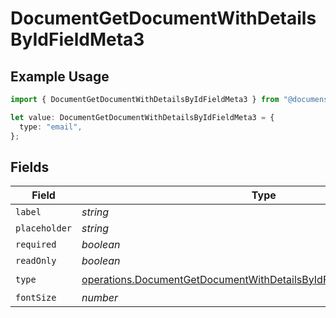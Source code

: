 # DocumentGetDocumentWithDetailsByIdFieldMeta3

## Example Usage

```typescript
import { DocumentGetDocumentWithDetailsByIdFieldMeta3 } from "@documenso/sdk-typescript/models/operations";

let value: DocumentGetDocumentWithDetailsByIdFieldMeta3 = {
  type: "email",
};
```

## Fields

| Field                                                                                                                                                      | Type                                                                                                                                                       | Required                                                                                                                                                   | Description                                                                                                                                                |
| ---------------------------------------------------------------------------------------------------------------------------------------------------------- | ---------------------------------------------------------------------------------------------------------------------------------------------------------- | ---------------------------------------------------------------------------------------------------------------------------------------------------------- | ---------------------------------------------------------------------------------------------------------------------------------------------------------- |
| `label`                                                                                                                                                    | *string*                                                                                                                                                   | :heavy_minus_sign:                                                                                                                                         | N/A                                                                                                                                                        |
| `placeholder`                                                                                                                                              | *string*                                                                                                                                                   | :heavy_minus_sign:                                                                                                                                         | N/A                                                                                                                                                        |
| `required`                                                                                                                                                 | *boolean*                                                                                                                                                  | :heavy_minus_sign:                                                                                                                                         | N/A                                                                                                                                                        |
| `readOnly`                                                                                                                                                 | *boolean*                                                                                                                                                  | :heavy_minus_sign:                                                                                                                                         | N/A                                                                                                                                                        |
| `type`                                                                                                                                                     | [operations.DocumentGetDocumentWithDetailsByIdFieldMetaDocumentsType](../../models/operations/documentgetdocumentwithdetailsbyidfieldmetadocumentstype.md) | :heavy_check_mark:                                                                                                                                         | N/A                                                                                                                                                        |
| `fontSize`                                                                                                                                                 | *number*                                                                                                                                                   | :heavy_minus_sign:                                                                                                                                         | N/A                                                                                                                                                        |